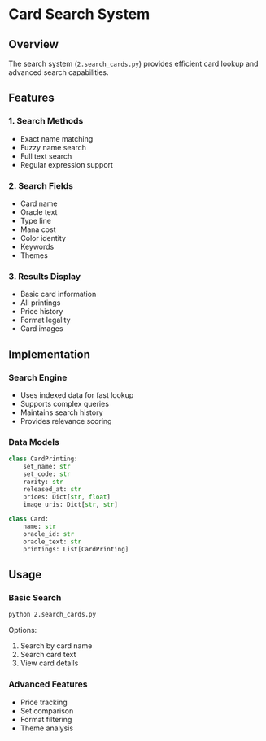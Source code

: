 # Card Search System

## Overview
The search system (`2.search_cards.py`) provides efficient card lookup and advanced search capabilities.

## Features

### 1. Search Methods
- Exact name matching
- Fuzzy name search
- Full text search
- Regular expression support

### 2. Search Fields
- Card name
- Oracle text
- Type line
- Mana cost
- Color identity
- Keywords
- Themes

### 3. Results Display
- Basic card information
- All printings
- Price history
- Format legality
- Card images

## Implementation

### Search Engine
- Uses indexed data for fast lookup
- Supports complex queries
- Maintains search history
- Provides relevance scoring

### Data Models
```python
class CardPrinting:
    set_name: str
    set_code: str
    rarity: str
    released_at: str
    prices: Dict[str, float]
    image_uris: Dict[str, str]

class Card:
    name: str
    oracle_id: str
    oracle_text: str
    printings: List[CardPrinting]
```

## Usage

### Basic Search
```bash
python 2.search_cards.py
```

Options:
1. Search by card name
2. Search card text
3. View card details

### Advanced Features
- Price tracking
- Set comparison
- Format filtering
- Theme analysis 